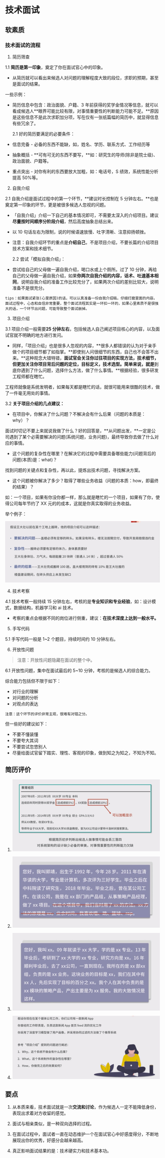 # 技术面试

## 软素质

### 技术面试的流程

1. 简历筛查

1.1 **简历是第一印象**，奠定了你在面试官心中的印象。

- 从简历就可以看出来候选人对问题的理解程度大致的段位，求职的预期，甚至是面试的结果。

一些示例：

- 简历信息中包含：政治面貌、户籍、3 年前获得的奖学金情况等信息，就可以看成候选人**眼界可能比较有限，对事情重要性的判断能力可能不足。**原因是这些信息不是此次求职加分项，写在仅有一张纸篇幅的简历中，就显得信息有些冗余了。

  2.1 好的简历要满足的必要条件：

- 信息完备 - 必备的东西不能缺，如，姓名、学历、联系方式、工作经历等
- 抽象概括 - **可有可无的东西不要写，**如：研究生的导师(除非是院士级)、政治面貌、户籍等。
- 重点突出 - 对你有利的东西要放大加粗，如：电话号，S 绩效，系统性能分析提高 50%等。

2. 自我介绍

2.1 自我介绍是面试过程中的第一个环节，**建议时长控制在 5 分钟左右。**也是奠定第一印象的环节，更是被很多候选人忽视的问题。

- 「自我介绍」介绍一下自己的基本情况即可，不需要太深入的介绍项目。建议**尽量按时间顺序分阶段介绍**，然后高度抽象总结出来。
- 以 10 句话左右为限制，说的时候语速放慢、吐字清晰、注意抑扬顿挫。
- 注意：自我介绍环节的重点是**介绍自己**，不是项目介绍，不要长篇的介绍项目技术方案和技术细节。

  2.2 尝试「模拟自我介绍」：

- 尝试给自己的父母做一遍自我介绍，喝口水或上个厕所。过了 10 分钟，再给自己的父母做一遍自我介绍，如果**你两次自我介绍的内容，话术、吐速基本相同**，说明自我介绍的准备工作比较充分了，如果两次介绍的差别比较大，说明准备不是很充分。

`tips：如果面试紧张(心里原因)的话，可以认真准备一份自我介绍稿，仔细打磨里面的内容。面试过程中，心态和自信非常重要，整个面试流程其实是一环扣一环的，如果心里素质不是很强大的话，一个环节出问题，可能导致整个面试崩掉。`

3. 项目介绍

3.1 项目介绍一般需要**25 分钟左右**，包括候选人自己阐述项目核心的内容，以及面试官就不明确的地方进行发问。

- 同样，「项目介绍」也是很多人忽视的内容，**很多人都错误的认为对于亲手做个的项目细节都了如指掌。**即使别人问很细节的东西，自己也不会答不出来。**这种观念大错特错，**面试官会关注你过往项目的实现方法，技术细节，但更加关注你项目背后问题的定位，目标定义，技术选型。简单来说，就是**到底你遇到了什么问题，选择什么方法，做了什么事情。**根据经验，很多研发工程师都在瞎忙。

工程师就像是系统发明者，如果每天都是瞎忙的话，就很可能用来很酷的技术，做了一件毫无用处的事情。

3.2 **关于项目介绍的几点建议：**

- 在项目中，你解决了什么问题？不解决会有什么后果（问题的本质是：why）？

面试时切记不要上来就说我做了什么？好的回答是，**从问题出发，**一定是公司遇到了某个必需要解决的问题(系统问题，业务问题)，最终导致你去做了什么对应的事情。

- 这个问题的复杂性在哪里？在解决它的过程中需要具备哪些能力(问题背后的问题(本质)是：what)？

找到问题的关键点和复杂性，再以此，提炼出技术问题，寻找解决方案。

- 这个问题被你解决了多少？取得了哪些业务收益（问题的本质：how，即最终的结果）？

如：一个项目，如果有你没你都一样，那么就是瞎忙的一个项目，如果有了你，使得公司每年节约了 XX 元的的成本，这就是你真实取得的业务收益。

举个例子：

![product intro](images/product-intro.jpg)

4. 技术考察

4.1 技术考察一般持续 15 分钟左右，考核的是**专业知识和专业经验**，如：设计模式，数据结构，机器学习和 ai 技术。

- 考察的重点会根据不同的岗位进行侧重，建议：**在技术深度上达到一般水平。**

5. 手写代码

5.1 手写代码一般是 1~2 个题目，持续时间约 10 分钟左右。

6. 开放性问题

> 注意：开放性问题隐藏在面试的整个中。

6.1 开放性问题，集中在面试最后的 5~10 分钟，考核的是候选人的综合能力。

综合能力包括但不限于如下：

- 对行业的理解
- 对问题的分析
- 对观点的表达

`注意：这个环节的评价非常主观，很难有对错之分。`

但一些好的建议如下：

- 不要不懂装懂
- 不要夸大其词
- 不要尝试忽悠别人
- 尽量给面试官留下踏实、理性、客观的印象，做到知之为知之，不知为不知。

## 简历评价

1. ![resume evaluate](images/resume-evaluate-1.jpg)

2. ![self intro](images/self-intro-1.jpg)

3. ![self intro](images/self-intro-2.jpg)

4. ![self intro](images/practice-1.jpg)

## 要点

1. 从本质来看，技术面试就是一次**交流和讨论**，作为候选人一定不能降低身份，表现出求着对方收留的感觉。

2. 面试与相亲类似，是一种双向选择的过程。

3. 在面试过程中，面试者一直在动态维护一个在面试官心中好感度得分，不断地展现出你的优秀，好感分会越来越高。

4. 真正影响面试结果的是：技术硬实力和技术基本功。
